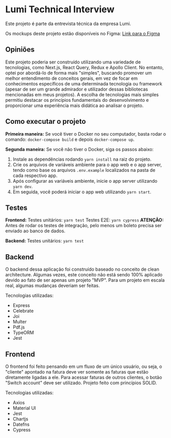 # Lumi Technical Interview

Este projeto é parte da entrevista técnica da empresa Lumi.

Os mockups deste projeto estão disponíveis no Figma:
[Link para o Figma](https://www.figma.com/file/nxk7ksj16VDwJRYnJU77z2/Lumi?type=design&node-id=0%3A1&mode=design&t=Em7i71SCw3fKM9lc-1)

## Opiniões
Este projeto poderia ser construído utilizando uma variedade de tecnologias, como Next.js, React Query, Redux e Apollo Client. No entanto, optei por abordá-lo de forma mais "simples", buscando promover um melhor entendimento de conceitos gerais, em vez de focar em conhecimentos específicos de uma determinada tecnologia ou framework (apesar de ser um grande admirador e utilizador dessas bibliotecas mencionadas em meus projetos). A escolha de tecnologias mais simples permitiu destacar os princípios fundamentais do desenvolvimento e proporcionar uma experiência mais didática ao analisar o projeto.

## Como executar o projeto

**Primeira maneira:**
Se você tiver o Docker no seu computador, basta rodar o comando: `docker-compose build` e depois `docker-compose up`.

**Segunda maneira:**
Se você não tiver o Docker, siga os passos abaixo:
1. Instale as dependências rodando `yarn install` na raiz do projeto.
2. Crie os arquivos de variáveis ambiente para o app web e o app server, tendo como base os arquivos `.env.example` localizados na pasta de cada respectivo app.
3. Após configurar as variáveis ambiente, inicie o app server utilizando `yarn dev`.
4. Em seguida, você poderá iniciar o app web utilizando `yarn start`.

## Testes

**Frontend:**
Testes unitários: 
`yarn test`
Testes E2E: 
`yarn cypress`
**ATENÇÃO:** Antes de rodar os testes de integração, pelo menos um boleto precisa ser enviado ao banco de dados.

**Backend:**
Testes unitários: `yarn test`

## Backend

O backend dessa aplicação foi construído baseado no conceito de clean architecture. Algumas vezes, este conceito não está sendo 100% aplicado devido ao fato de ser apenas um projeto "MVP". Para um projeto em escala real, algumas mudanças deveriam ser feitas.

Tecnologias utilizadas:
- Express
- Celebrate
- Joi
- Multer
- Pdf.js
- TypeORM
- Jest

## Frontend

O frontend foi feito pensando em um fluxo de um único usuário, ou seja, o "cliente" apontado na fatura deve ver somente as faturas que estão diretamente ligadas a ele. Para acessar faturas de outros clientes, o botão "Switch account" deve ser utilizado. Projeto feito com princípios SOLID.

Tecnologias utilizadas:
- Axios
- Material UI
- Jest
- Chartjs
- Datefns
- Cypress
